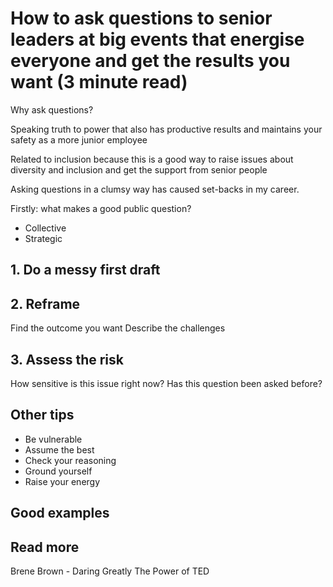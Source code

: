 # How to ask questions to senior leaders at big events that energise everyone and get the results you want (3 minute read)

Why ask questions?

Speaking truth to power that also has productive results and maintains your safety as a more junior employee

Related to inclusion because this is a good way to raise issues about diversity and inclusion and get the support from senior people

Asking questions in a clumsy way has caused set-backs in my career.

Firstly: what makes a good public question?

* Collective
* Strategic

## 1. Do a messy first draft


## 2. Reframe

Find the outcome you want
Describe the challenges

## 3. Assess the risk

How sensitive is this issue right now?
Has this question been asked before?

## Other tips

* Be vulnerable
* Assume the best
* Check your reasoning
* Ground yourself
* Raise your energy

## Good examples



## Read more

Brene Brown - Daring Greatly
The Power of TED
